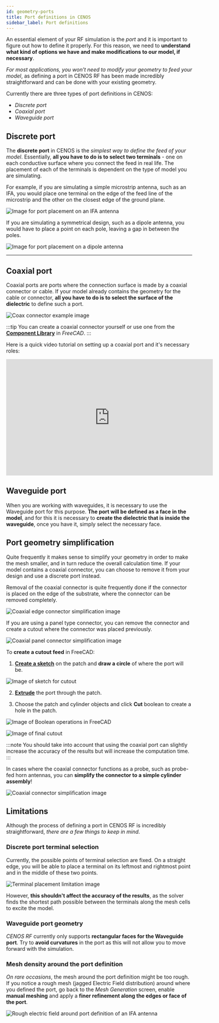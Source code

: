 ```yaml
---
id: geometry-ports
title: Port definitions in CENOS
sidebar_label: Port definitions
---
```


An essential element of your RF simulation is the *port* and it is important to figure out how to define it properly. For this reason, we need to **understand what kind of options we have and make modifications to our model, if necessary**.

*For most applications, you won’t need to modify your geometry to feed your model*, as defining a port in CENOS RF has been made incredibly straightforward and can be done with your existing geometry.

Currently there are three types of port definitions in CENOS:

- *Discrete port*
- *Coaxial port*
- *Waveguide port*



## Discrete port

The **discrete port** in CENOS is the *simplest way to define the feed of your model*. Essentially, **all you have to do is to select two terminals** - one on each conductive surface where you connect the feed in real life. The placement of each of the terminals is dependent on the type of model you are simulating.

For example, if you are simulating a simple microstrip antenna, such as an IFA, you would place one terminal on the edge of the feed line of the microstrip and the other on the closest edge of the ground plane.

<p align="center">

![Image for port placement on an IFA antenna](assets/ports/1.png)

</p>

If you are simulating a symmetrical design, such as a dipole antenna, you would have to place a point on each pole, leaving a gap in between the poles.

<p align="center">

![Image for port placement on a dipole antenna](assets/ports/2.png)

</p>

---

## Coaxial port

Coaxial ports are ports where the connection surface is made by a coaxial connector or cable. If your model already contains the geometry for the cable or connector, **all you have to do is to select the surface of the dielectric** to define such a port.

<p align="center">

![Coax connector example image](assets/ports/3.png)

</p>

:::tip
You can create a coaxial connector yourself or use one from the **[Component Library](geometry-creation#component-library)** in *FreeCAD*.
:::

Here is a quick video tutorial on setting up a coaxial port and it's necessary roles:

<p align="center">

<iframe width="560" height="315"
  src="https://www.youtube.com/embed/BFaKWdDQPYk"
  title="How to define a coaxial port in CENOS RF?"
  frameborder="0" 
  allow="accelerometer; autoplay; encrypted-media; gyroscope; picture-in-picture" 
  allowfullscreen>
</iframe>

</p>

## Waveguide port
When you are working with waveguides, it is necessary to use the Waveguide port for this purpose. **The port will be defined as a face in the model**, and for this it is necessary to **create the dielectric that is inside the waveguide**, once you have it, simply select the necessary face.


## Port geometry simplification

Quite frequently it makes sense to simplify your geometry in order to make the mesh smaller, and in turn reduce the overall calculation time. If your model contains a coaxial connector, you can choose to remove it from your design and use a discrete port instead.

Removal of the coaxial connector is quite frequently done if the connector is placed on the edge of the substrate, where the connector can be removed completely.

<p align="center">

![Coaxial edge connector simplification image](assets/ports/4.png)

</p>

If you are using a panel type connector, you can remove the connector and create a cutout where the connector was placed previously.

<p align="center">

![Coaxial panel connector simplification image](assets/ports/5.png)

</p>

To **create a cutout feed** in FreeCAD:

1. **[Create a sketch](geometry-creation#sketches)** on the patch and **draw a circle** of where the port will be.

<p align="center">

![Image of sketch for cutout](assets/ports/6.png)

</p>

2. **[Extrude](geometry-creation#extrusion)** the port through the patch.

3. Choose the patch and cylinder objects and click **Cut** boolean to create a hole in the patch.

<p align="center">

![Image of Boolean operations in FreeCAD](assets/ports/7.png)

</p>

<p align="center">

![Image of final cutout](assets/ports/8.png)

</p>

:::note
You should take into account that using the coaxial port can slightly increase the accuracy of the results but will increase the computation time.
:::

In cases where the coaxial connector functions as a probe, such as probe-fed horn antennas, you can **simplify the connector to a simple cylinder assembly**!

<p align="center">

![Coaxial connector simplification image](assets/ports/9.png)

</p>



## Limitations

Although the process of defining a port in CENOS RF is incredibly straightforward, _there are a few things to keep in mind_.

### Discrete port terminal selection

Currently, the possible points of terminal selection are fixed. On a straight edge, you will be able to place a terminal on its leftmost and rightmost point and in the middle of these two points. 

<p align="center">

![Terminal placement limitation image](assets/ports/10.png)

</p>

However, **this shouldn't affect the accuracy of the results**, as the solver finds the shortest path possible between the terminals along the mesh cells to excite the model.

### Waveguide port geometry

_CENOS RF_ currently only supports **rectangular faces for the Waveguide port**. Try to **avoid curvatures** in the port as this will not allow you to move forward with the simulation. 

### Mesh density around the port definition

_On rare occasions_, the mesh around the port definition might be too rough. If you notice a rough mesh (jagged Electric Field distribution) around where you defined the port, go back to the _Mesh Generation_ screen, enable **manual meshing** and apply a **finer refinement along the edges or face of the port**.

<p align="center">

![Rough electric field around port definition of an IFA antenna](assets/ports/11.png)

</p>
